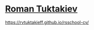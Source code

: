 # [Roman Tuktakiev](https://rvtuktakieff.github.io/rsschool-cv/cv)
https://rvtuktakieff.github.io/rsschool-cv/